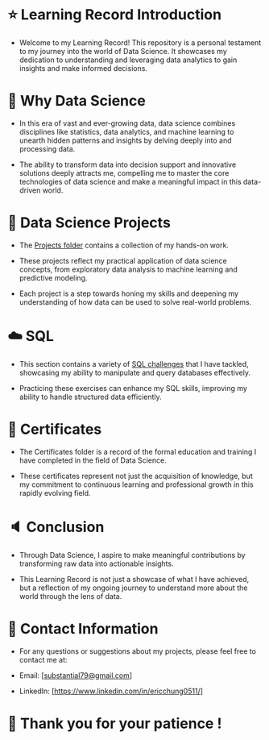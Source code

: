 # :star: Learning Record Introduction
* Welcome to my Learning Record! This repository is a personal testament to my journey into the world of Data Science. It showcases my dedication to understanding and leveraging data analytics to gain insights and make informed decisions.

# :star2: Why Data Science
* In this era of vast and ever-growing data, data science combines disciplines like statistics, data analytics, and machine learning to unearth hidden patterns and insights by delving deeply into and processing data. 

* The ability to transform data into decision support and innovative solutions deeply attracts me, compelling me to master the core technologies of data science and make a meaningful impact in this data-driven world.

# :dizzy: Data Science Projects
* The [Projects folder](https://github.com/Eric-Chung-0511/Learning-Record/tree/main/Data%20Science%20Projects) contains a collection of my hands-on work. 

* These projects reflect my practical application of data science concepts, from exploratory data analysis to machine learning and predictive modeling. 

* Each project is a step towards honing my skills and deepening my understanding of how data can be used to solve real-world problems.

# ☁️ SQL
* This section contains a variety of [SQL challenges](https://github.com/Eric-Chung-0511/Learning-Record/tree/main/SQL) that I have tackled, showcasing my ability to manipulate and query databases effectively.

* Practicing these exercises can enhance my SQL skills, improving my ability to handle structured data efficiently.

# :tada: Certificates
* The Certificates folder is a record of the formal education and training I have completed in the field of Data Science. 

* These certificates represent not just the acquisition of knowledge, but my commitment to continuous learning and professional growth in this rapidly evolving field.

# :speaker: Conclusion
* Through Data Science, I aspire to make meaningful contributions by transforming raw data into actionable insights.

* This Learning Record is not just a showcase of what I have achieved, but a reflection of my ongoing journey to understand more about the world through the lens of data.

# :iphone: Contact Information
* For any questions or suggestions about my projects, please feel free to contact me at:

* Email: [substantial79@gmail.com]

* LinkedIn: [https://www.linkedin.com/in/ericchung0511/]

# :raised_hands: Thank you for your patience !

